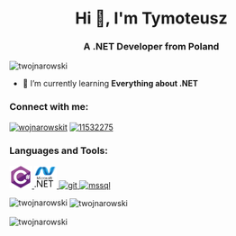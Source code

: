 <h1 align="center">Hi 👋, I'm Tymoteusz</h1>
<h3 align="center">A .NET Developer from Poland</h3>

<p align="left"> <img src="https://komarev.com/ghpvc/?username=twojnarowski&label=Profile%20views&color=0e75b6&style=flat" alt="twojnarowski" /> </p>

- 🌱 I’m currently learning **Everything about .NET**

<h3 align="left">Connect with me:</h3>
<p align="left">
<a href="https://linkedin.com/in/wojnarowskit" target="blank"><img align="center" src="https://raw.githubusercontent.com/rahuldkjain/github-profile-readme-generator/master/src/images/icons/Social/linked-in-alt.svg" alt="wojnarowskit" height="30" width="40" /></a>
<a href="https://stackoverflow.com/users/11532275" target="blank"><img align="center" src="https://raw.githubusercontent.com/rahuldkjain/github-profile-readme-generator/master/src/images/icons/Social/stack-overflow.svg" alt="11532275" height="30" width="40" /></a>
</p>

<h3 align="left">Languages and Tools:</h3>
<p align="left"> <a href="https://www.w3schools.com/cs/" target="_blank" rel="noreferrer"> <img src="https://raw.githubusercontent.com/devicons/devicon/master/icons/csharp/csharp-original.svg" alt="csharp" width="40" height="40"/> </a> <a href="https://dotnet.microsoft.com/" target="_blank" rel="noreferrer"> <img src="https://raw.githubusercontent.com/devicons/devicon/master/icons/dot-net/dot-net-original-wordmark.svg" alt="dotnet" width="40" height="40"/> </a> <a href="https://git-scm.com/" target="_blank" rel="noreferrer"> <img src="https://www.vectorlogo.zone/logos/git-scm/git-scm-icon.svg" alt="git" width="40" height="40"/> </a> <a href="https://www.microsoft.com/en-us/sql-server" target="_blank" rel="noreferrer"> <img src="https://www.svgrepo.com/show/303229/microsoft-sql-server-logo.svg" alt="mssql" width="40" height="40"/> </a> </p>

<p><img align="left" src="https://github-readme-stats.vercel.app/api/top-langs?username=twojnarowski&show_icons=true&locale=en&layout=compact" alt="twojnarowski" /></p>

<p>&nbsp;<img align="center" src="https://github-readme-stats.vercel.app/api?username=twojnarowski&show_icons=true&locale=en" alt="twojnarowski" /></p>

<p><img align="center" src="https://github-readme-streak-stats.herokuapp.com/?user=twojnarowski&" alt="twojnarowski" /></p>
